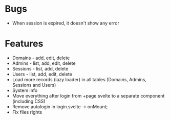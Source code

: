 # Bugs

- When session is expired, it doesn't show any error

# Features

- Domains - add, edit, delete
- Admins - list, add, edit, delete
- Sessions - list, add, delete
- Users - list, add, edit, delete
- Load more records (lazy loader) in all tables (Domains, Admins, Sessions and Users)
- System info
- Move everything after login from +page.svelte to a separate component (including CSS)
- Remove autologin in login.svelte -> onMount;
- Fix files rights
